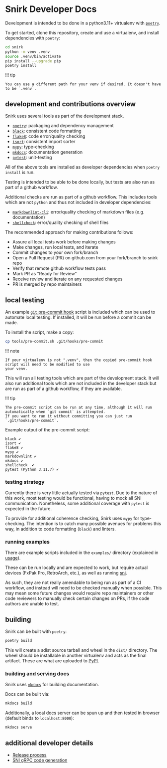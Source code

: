 # Snirk Developer Docs

Development is intended to be done in a python3.11+ virtualenv with [`poetry`][poetry].

To get started, clone this repository, create and use a virtualenv, and install dependencies with `poetry`:

```bash
cd snirk
python -m venv .venv
source .venv/bin/activate
pip install --upgrade pip
poetry install
```

!!! tip

    You can use a different path for your venv if desired. It doesn't have to be `.venv`.

## development and contributions overview 

Snirk uses several tools as part of the development stack.

* [`poetry`][poetry]: packaging and dependency management
* [`black`][black]: consistent code formatting
* [`flake8`][flake8]: code error/quality checking
* [`isort`][isort]: consistent import sorter
* [`mypy`][mypy]: type-checking
* [`mkdocs`][mkdocs]: documentation generation
* [`pytest`][pytest]: unit-testing

All of the above tools are installed as developer dependencies when `poetry install` is run.

Testing is intended to be able to be done locally, but tests are also run as part of a github workflow.

Additional checks are run as part of a github workflow. This includes tools which are not `python` and thus not
included in developer dependencies:

* [`markdownlint-cli`][markdownlint]: error/quality checking of markdown files (e.g. documentation)
* [`shellcheck`][shellcheck]: error/quality checking of shell files

The recommended approach for making contributions follows:

* Assure all local tests work before making changes
* Make changes, run local tests, and iterate
* Commit changes to your own fork/branch
* Open a Pull Request (PR) on github.com from your fork/branch to snirk repo
* Verify that remote github workflow tests pass
* Mark PR as "Ready for Review"
* Receive review and iterate on any requested changes
* PR is merged by repo maintainers

## local testing

An example [`git` pre-commit hook][git-pre-commit] script is included which can be used to automate local testing. If
installed, it will be run before a commit can be made.

To install the script, make a copy:

```bash
cp tools/pre-commit.sh .git/hooks/pre-commit
```

!!! note

    If your virtualenv is not ".venv", then the copied pre-commit hook script will need to be modified to use
    your venv.

This will run all testing tools which are part of the development stack. It will also run additional tools which are
not included in the developer stack but are run as part of a github workflow, if they are available.

!!! tip

    The pre-commit script can be run at any time, although it will run automatically when `git commit` is attempted.
    If you want to run it without committing you can just run `.git/hooks/pre-commit`.

Example output of the pre-commit script:

```raw
black ✔
isort ✔
flake8 ✔
mypy ✔
markdownlint ✔
mkdocs ✔
shellcheck  ✔
pytest (Python 3.11.7) ✔
```

### testing strategy

Currently there is very little actually tested via `pytest`. Due to the nature of this work, most testing would be
functional, having to mock all SNI communication. Nonetheless, some additional coverage with `pytest` is expected
in the future.

To provide for additional coherence checking, Snirk uses `mypy` for type-checking. The intention is to catch many
possible avenues for problems this way, in addition to code formatting (`black`) and linters.

### running examples

There are example scripts included in the `examples/` directory (explained in [usage][usage]).

These can be run locally and are expected to work, but require actual devices (FxPak Pro, RetroArch, etc.), as well
as running [sni][sni].

As such, they are not really amendable to being run as part of a CI workflow, and instead will need to be checked
manually when possible. This may mean some future changes would require repo maintainers or other code reviewers to
manually check certain changes on PRs, if the code authors are unable to test.

## building

Snirk can be built with `poetry`:

```bash
poetry build
```

This will create a sdist source tarball and wheel in the `dist/` directory. The wheel should be installable
in another virtualenv and acts as the final artifact. These are what are uploaded to [PyPI][pypi].

### building and serving docs

Snirk uses [`mkdocs`][mkdocs] for building documentation.

Docs can be built via:

```bash
mkdocs build
```

Additionally, a local docs server can be spun up and then tested in browser (default binds to `localhost:8000`):

```bash
mkdocs serve
```

## additional developer details

* [Release process][release-process]
* [SNI gRPC code generation][sni-grpc-codegen]

[black]: https://github.com/psf/black
[flake8]: https://github.com/pycqa/flake8
[git-pre-commit]: https://git-scm.com/book/en/v2/Customizing-Git-Git-Hooks
[grpc-tools]: https://pypi.org/project/grpc-tools
[isort]: https://pycqa.github.io/isort
[markdownlint]: https://github.com/igorshubovych/markdownlint-cli
[mkdocs]: https://www.mkdocs.org
[mypy]: https://www.mypy-lang.org
[poetry-bumpversion]: https://github.com/monim67/poetry-bumpversion
[poetry]: https://python-poetry.org
[pypi]: https://pypi.org/project/snirk
[pytest]: https://docs.pytest.org/en/8.0.x
[release-process]: release-process.md
[shellcheck]: https://github.com/koalaman/shellcheck
[sni-grpc-codegen]: sni-grpc-codegen.md
[sni]: https://github.com/alttpo/sni
[usage]: ../usage.md
